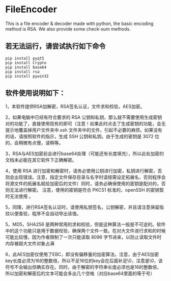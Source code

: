 # FileEncoder
This is a file encoder &amp; decoder made with python, the basic encoding method is RSA. We also provide some check-sum methods.



## 若无法运行，请尝试执行如下命令

```
pip install pyqt5
pip install Crypto
pip install base64
pip install rsa
pip install pywin32
```



## 软件使用说明如下： 

1，本软件提供RSA加解密，RSA签名认证，文件求和校验，AES加密。

2，如果电脑中已经有符合要求的 RSA 公钥和私钥，那么就不需要使用生成密钥对的功能了，直接使用现有的即可（注意！如果此时点击了生成密钥的功能，会无提示地覆盖掉用户文件夹中.ssh 文件夹中的文件，引起不必要的麻烦。如果没有的话，请按照软件的指示，生成 SSH 公钥和私钥。由于生成的密钥是 3072 位的，会稍微有点慢，请稍等。

3，RSA与AES加密前会进行base64处理（可能还有长度填充），所以此处加密的文档未必能在其它软件下正确解密。

4，使用 RSA 进行加密和解密时，请务必使用公钥进行加密，私钥进行解密，否则会出现错误。注意，指定文件保存目录与名字时请按需设定拓展名，否则程序会将源文件的拓展名赋给加密后的文件）同时，请务必确保使用的密钥是配对的，否则无法进行解密。 注意，使用的密钥是符合 PKCS1 标准的，openSSH 的密钥暂时无法使用 。

5，同理，进行RSA签名认证时，请使用私钥签名，公钥解密，并且请注意保留指纹以便查验，程序不会自动导出该值。

5，MD5，SHA256 是两种常用的求和校验，但是这种算法一般是不可逆的。软件中的这个功能只是用于数据校验，确保两个文件一致。在对大文件进行求和的时候可能比较慢，因为作者限制了一次只能读取 8096 字节进来，以防止读取文件时内存被超大文件对象占满 

6，此AES加密仅使用了EBC，即没有偏移量的加密算法。注意，由于AES加密key长度必须为16的整数倍，所以不足16位的key会在后面补足\0，注意是\0，该符号不会输出但确实存在。同时，由于解密的字符串长度必须也是16的整数倍，所以加密和解密后的文本可能会多出几个空格（对应base64里面的等于号）